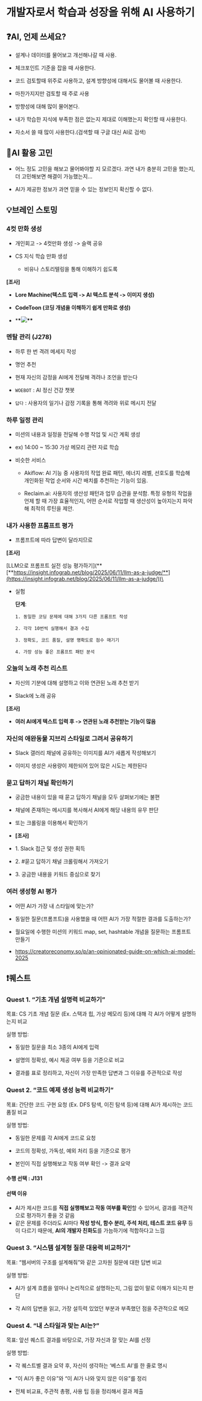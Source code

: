 # 개발자로서 학습과 성장을 위해 AI 사용하기

## ❓AI, 언제 쓰세요?

- 설계나 데이터를 물어보고 개선해나갈 때 사용.

* 체크포인트 기준을 잡을 때 사용한다.

- 코드 검토할때 위주로 사용하고, 설계 방향성에 대해서도 물어볼 때 사용한다.

- 마찬가지지만 검토할 때 주로 사용

* 방향성에 대해 많이 물어본다.

* 내가 학습한 지식에 부족한 점은 없는지 제대로 이해했는지 확인할 때 사용한다.

* 자소서 쓸 때 많이 사용한다.(검색할 때 구글 대신 AI로 검색)

## 🤔AI 활용 고민

- 어느 정도 고민을 해보고 물어봐야할 지 모르겠다. 과연 내가 충분히 고민을 했는지, 더 고민해보면 해결이 가능했는지…

- AI가 제공한 정보가 과연 믿을 수 있는 정보인지 확신할 수 없다.

## 💡브레인 스토밍

### 4컷 만화 생성

- 개인회고 -> 4컷만화 생성 -> 슬랙 공유

- CS 지식 학습 만화 생성

  - 비유나 스토리텔링을 통해 이해하기 쉽도록

**\[조사]**

- **Lore Machine(텍스트 입력 -> AI 텍스트 분석 -> 이미지 생성)**

- **CodeToon (코딩 개념을 이해하기 쉽게 만화로 생성)**

- \***\*![](https://lh7-rt.googleusercontent.com/docsz/AD_4nXdBa7sNoRDKKW8jGGPJTSsYppHV7H3MtPX3gwDVUtA47H95c_Ghzi_4smgNi893Q6dGKLrP9Vla9xSQ8Ojm9oc8mrJTqiZ6fFmm6yTKMRiGqZpegNnkWlBLnFnDcbJilt36N9IUzg?key=8Xl0Bwq3RclkB27ZCUUu1A)\*\***

### 멘탈 관리 (J278)

- 하루 한 번 격려 메세지 작성

- 명언 추천

- 현재 자신의 감정을 AI에게 전달해 격려나 조언을 받는다

- `WOEBOT` : AI 정신 건강 챗봇

- `답다` : 사용자의 일기나 감정 기록을 통해 격려와 위로 메시지 전달

### 하루 일정 관리

- 미션의 내용과 일정을 전달해 수행 작업 및 시간 계획 생성

- ex) 14:00 \~ 15:30 가상 메모리 관련 자료 학습

- 비슷한 서비스

  - Akiflow: AI 기능 중 사용자의 작업 완료 패턴, 에너지 레벨, 선호도를 학습해 개인화된 작업 순서와 시간 배치를 추천하는 기능이 있음.

  - Reclaim.ai: 사용자의 생산성 패턴과 업무 습관을 분석함. 특정 유형의 작업을 언제 할 때 가장 효율적인지, 어떤 순서로 작업할 때 생산성이 높아지는지 파악해 최적의 루틴을 제안.

### 내가 사용한 프롬프트 평가

- 프롬프트에 따라 답변이 달라지므로

**[조사]**

[LLM으로 프롬프트 실전 성능 평가하기]\(**[**https://insight.infograb.net/blog/2025/06/11/llm-as-a-judge/**](https://insight.infograb.net/blog/2025/06/11/llm-as-a-judge/))\

- 실험

  **단계**:

  ```
  1. 동일한 코딩 문제에 대해 3가지 다른 프롬프트 작성 

  2. 각각 10번씩 실행해서 결과 수집

  3. 정확도, 코드 품질, 설명 명확도로 점수 매기기

  4. 가장 성능 좋은 프롬프트 패턴 분석

  ```

### 오늘의 노래 추천 리스트

- 자신의 기분에 대해 설명하고 이와 연관된 노래 추천 받기

- Slack에 노래 공유

**[조사]**

- **여러 AI에게 텍스트 입력 후 -> 연관된 노래 추천받는 기능이 많음**

### 자신의 애완동물 지브리 스타일로 그려서 공유하기

- Slack 갤러리 채널에 공유하는 이미지를 AI가 새롭게 작성해보기

- 이미지 생성은 사용량이 제한되어 있어 많은 시도는 제한된다

### 묻고 답하기 채널 확인하기

- 궁금한 내용이 있을 때 묻고 답하기 채널을 모두 살펴보기에는 불편

- 채널에 존재하는 메시지를 복사해서 AI에게 해당 내용의 유무 판단

- 또는 크롤링을 이용해서 확인하기
- **\[조사]**

- 1\. Slack 접근 및 생성 권한 획득

- 2\. #묻고 답하기 채널 크롤링해서 가져오기

- 3\. 궁금한 내용을 키워드 중심으로 찾기

### 여러 생성형 AI 평가

- 어떤 AI가 가장 내 스타일에 맞는가?

- 동일한 질문(프롬프트)을 사용했을 때 어떤 AI가 가장 적절한 결과를 도출하는가?

- 월요일에 수행한 미션의 키워드 map, set, hashtable 개념을 질문하는 프롬프트 만들기

- <https://creatoreconomy.so/p/an-opinionated-guide-on-which-ai-model-2025>

## ❗퀘스트

### Quest 1. “기초 개념 설명력 비교하기”

목표: CS 기초 개념 질문 (Ex. 스택과 힙, 가상 메모리 등)에 대해 각 AI가 어떻게 설명하는지 비교

실행 방법:

- 동일한 질문을 최소 3종의 AI에게 입력

- 설명의 정확성, 예시 제공 여부 등을 기준으로 비교

- 결과를 표로 정리하고, 자신이 가장 만족한 답변과 그 이유를 주관적으로 작성

### Quest 2. “코드 예제 생성 능력 비교하기”

목표: 간단한 코드 구현 요청 (Ex. DFS 탐색, 이진 탐색 등)에 대해 AI가 제시하는 코드 품질 비교

실행 방법:

- 동일한 문제를 각 AI에게 코드로 요청

- 코드의 정확성, 가독성, 예외 처리 등을 기준으로 평가

- 본인이 직접 실행해보고 작동 여부 확인 -> 결과 요약

#### 수행 선택 : J131

#### 선택 이유

- AI가 제시한 코드를 **직접 실행해보고 작동 여부를 확인**할 수 있어서, 결과를 객관적으로 평가하기 좋을 것 같음
- 같은 문제를 주더라도 AI마다 **작성 방식, 함수 분리, 주석 처리, 테스트 코드 유무** 등이 다르기 때문에,
  **AI의 개발자 친화도**를 가늠하기에 적합하다고 느낌

### Quest 3. “시스템 설계형 질문 대응력 비교하기”

목표: “웹서버의 구조를 설계해줘”와 같은 고차원 질문에 대한 답변 비교

실행 방법:

- AI가 설계 흐름을 얼마나 논리적으로 설명하는지, 그림 없이 말로 이해가 되는지 판단

- 각 AI의 답변을 읽고, 가장 설득력 있었던 부분과 부족했던 점을 주관적으로 메모

### Quest 4. “내 스타일과 맞는 AI는?”

목표: 앞선 퀘스트 결과를 바탕으로, 가장 자신과 잘 맞는 AI를 선정

실행 방법:

- 각 퀘스트별 결과 요약 후, 자신이 생각하는 ‘베스트 AI’를 한 줄로 명시

- “이 AI가 좋은 이유”와 “이 AI가 나와 맞지 않은 이유”를 정리

- 전체 비교표, 주관적 총평, 사용 팁 등을 정리해서 결과 제출
